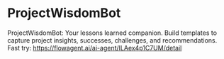 # ProjectWisdomBot
ProjectWisdomBot: Your lessons learned companion. Build templates to capture project insights, successes, challenges, and recommendations.
Fast try: https://flowagent.ai/ai-agent/ILAex4p1C7UM/detail
